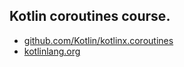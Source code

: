 ## Kotlin coroutines course.

- [github.com/Kotlin/kotlinx.coroutines](https://github.com/Kotlin/kotlinx.coroutines/blob/master/README.md)
- [kotlinlang.org](https://kotlinlang.org/docs/coroutines-guide.html)
